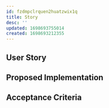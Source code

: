 ```yaml
---
id: fzdmpclrquen2huatzwix1q
title: Story
desc: ''
updated: 1698693755014
created: 1698693212355
---
```


## User Story

<!-- provide a brief story of the desired behavior from the perspective of an end user -->

## Proposed Implementation

<!-- provide a brief high-level description of the plan to implement this story -->

## Acceptance Criteria

<!-- Define requirements and tests that must be satisfied when implementing the solution -->
